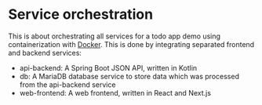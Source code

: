 # Service orchestration

This is about orchestrating all services for a todo app demo using containerization
with [Docker](https://www.docker.com/). This is done by integrating separated frontend and backend services:
- api-backend: A Spring Boot JSON API, written in Kotlin
- db: A MariaDB database service to store data which was processed from the api-backend service
- web-frontend: A web frontend, written in React and Next.js
